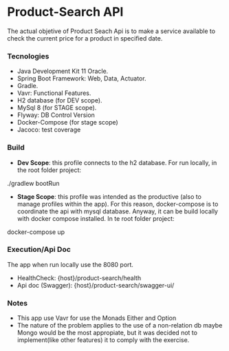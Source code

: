 # Product-Search API

 The actual objetive of Product Seach Api is to make a service available to check the current price for a product in specified date.
 
### Tecnologies

- Java Development Kit 11 Oracle.
- Spring Boot Framework: Web, Data, Actuator.
- Gradle.
- Vavr: Functional Features.
- H2 database (for DEV scope).
- MySql 8 (for STAGE scope).
- Flyway: DB Control Version
- Docker-Compose (for stage scope)
- Jacoco: test coverage

### Build

- **Dev Scope**: this profile connects to the h2 database.
For run locally, in the root folder project:

./gradlew bootRun

- **Stage Scope**: this profile was intended as the productive (also to manage profiles within the app). For this reason, docker-compose is to coordinate the api with mysql database.
Anyway, it can be build locally with docker compose installed. In te root folder project:

docker-compose up

### Execution/Api Doc

The app when run locally use the 8080 port.

- HealthCheck: {host}/product-search/health
- Api doc (Swagger): {host}/product-search/swagger-ui/

### Notes
- This app use Vavr for use the Monads Either and Option
- The nature of the problem applies to the use of a non-relation db maybe Mongo would be the most appropiate, but it was decided not to implement(like other features) it to comply with the exercise.



